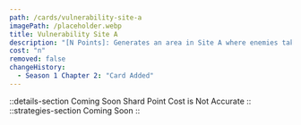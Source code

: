 ```yaml
---
path: /cards/vulnerability-site-a
imagePath: /placeholder.webp
title: Vulnerability Site A
description: "[N Points]: Generates an area in Site A where enemies take Nx6% more damage."
cost: "n"
removed: false
changeHistory:
  - Season 1 Chapter 2: "Card Added"
---
```

::details-section
Coming Soon
Shard Point Cost is Not Accurate
::
::strategies-section
Coming Soon
::